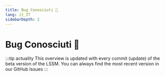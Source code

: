 ```yaml
---
title: Bug Conosciuti 🐛
lang: it_IT
sidebarDepth: 2
---
```


# Bug Conosciuti :bug:

:::tip actuality
This overview is updated with every commit (update) of the beta version of the LSSM. You can always find the most recent version in our <a :href="$theme.variables.github + '/issues?q=is%3Aissue+is%3Aopen+label%3Abug'" target="_blank">GitHub Issues</a>
:::

<bugs no-bugs="There are no known Bugs currently!"></bugs>
